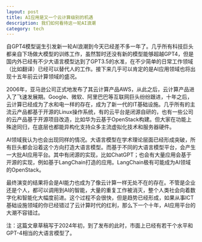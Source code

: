 ```yaml
---
layout: post
title: AI应用是又一个云计算级别的机遇
description: 我们如何看待这一轮AI浪潮
category: tech
---
```


自GPT4模型诞生引发新一轮AI浪潮到今天已经差不多一年了。几乎所有科技巨头都亲自下场做大模型的训练工作，虽然暂时还没有新的模型能够超越GPT4，但是国内外已经有不少大语言模型达到了GPT3.5的水准，在不少简单的日常工作领域（比如翻译）已经可以替代人的工作。接下来几乎可以肯定的是AI应用领域也将出现十五年前云计算领域的盛况。

2006年，亚马逊公司正式地发布了其云计算产品AWS，从此之后，云计算产品进入了飞速发展期。Google、微软、阿里巴巴等互联网巨头纷纷跟进，十年之后，云计算已经成为了水和电一样的存在，成为了新一代的IT基础设施。几乎所有的主流云产品都基于开源的Linux操作系统，有的云平台是闭源自研的，也有一些公司的云产品基于开源项目改造，比如华为云基于OpenStack构建。但大家在功能上殊途同归，在底层也都能异构化支持众多主流虚拟化技术和服务器硬件。

AI领域我认为也会出现同样的情况。大语言模型在学术理论层面已经形成突破，所有巨头都会沿着这个方向打造大语言模型。而基于不同的大语言模型平台，会产生一大批AI应用平台。其中有闭源的实现，比如ChatGPT；也会有大量应用会基于开源的实现，例如基于LangChain打造的应用。LangChain极有可能成为AI领域的OpenStack。

最终演变的结果将会是AI能力也成为了像云计算一样无处不在的存在。不管是企业还是个人，都可以调用到AI的智能，大量的重复工作被消灭，整个人类社会向着数字化和智能化大幅度前进。这个过程不会很快，但是趋势已经形成，如果从事ICT基础设施领域的你已经错过了云计算时代的红利，那么下一个十年，AI应用平台的大潮不容错过。


注：这篇文章草稿写于2024年初，到了发布的此时，市面上已经有若干个水平和GPT-4相当的大语言模型了。
